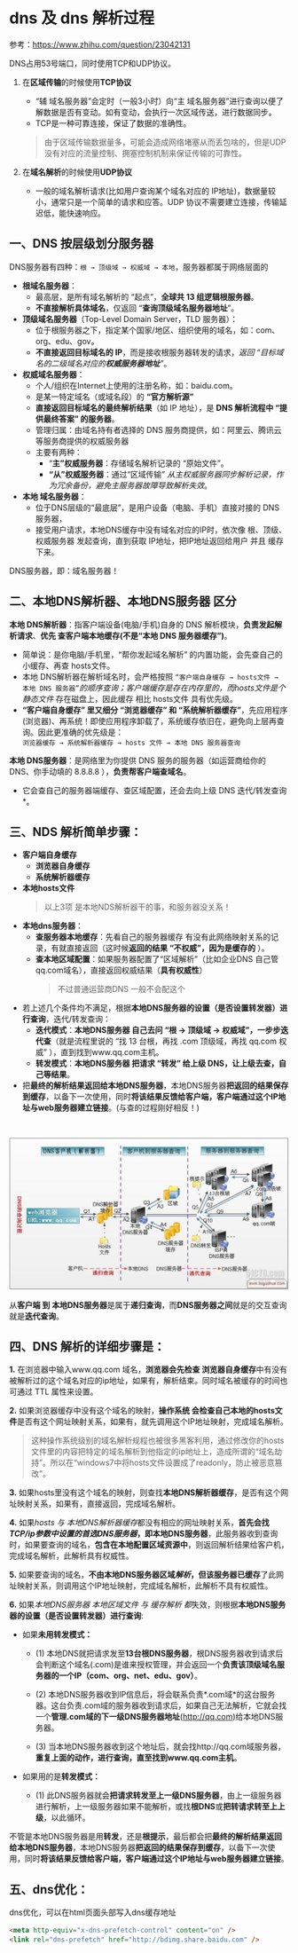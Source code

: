 # dns 及 dns 解析过程

参考：https://www.zhihu.com/question/23042131

DNS占用53号端口，同时使用TCP和UDP协议。​   
1. 在**区域传输**的时候使用**TCP协议**
    * “辅 域名服务器”会定时（一般3小时）向“主 域名服务器”进行查询以便了解数据是否有变动。如有变动，会执行一次区域传送，进行数据同步。
    * TCP是一种可靠连接，保证了数据的准确性。
    > 由于区域传输数据量多，可能会造成网络堵塞从而丢包啥的，但是UDP没有对应的流量控制、拥塞控制机制来保证传输的可靠性。

2. 在**域名解析**的时候使用**UDP协议**
    * 一般的域名解析请求(比如用户查询某个域名对应的 IP地址)，数据量较小，通常只是一个简单的请求和应答。UDP 协议不需要建立连接，传输延迟低，能快速响应。

## 一、DNS 按层级划分服务器
DNS服务器有四种：```根 → 顶级域 → 权威域 → 本地```，服务器都属于网络层面的
* **根域名服务器**：
    * 最高层，是所有域名解析的 “起点”，**全球共 13 组逻辑根服务器**。
    * **不直接解析具体域名**，仅返回 “**查询顶级域名服务器地址**”。
* **顶级域名服务器**（Top-Level Domain Server，TLD 服务器）：
    * 位于根服务器之下，指定某个国家/地区、组织使用的域名，如：com、org、edu、gov。
    * **不直接返回目标域名的 IP**，而是接收根服务器转发的请求，*返回 “目标域名的二级域名对应的**权威服务器地址**”*。
* **权威域名服务器**：
    * 个人/组织在Internet上使用的注册名称，如：baidu.com。
    * 是某一特定域名（或域名段）的 **“官方解析源”** 
    * **直接返回目标域名的最终解析结果**（如 IP 地址），是 **DNS 解析流程中 “提供最终答案” 的服务器**。
    * 管理归属：由域名持有者选择的 DNS 服务商提供，如：阿里云、腾讯云等服务商提供的权威服务器
    * 主要有两种：
        * “**主”权威服务器**：存储域名解析记录的 “原始文件”。
        * **“从”权威服务器**：通过“区域传输” *从主权威服务器同步解析记录，作为冗余备份，避免主服务器故障导致解析失效*。
* **本地 域名服务器**：
    * 位于DNS层级的“最底层”，是用户设备（电脑、手机）直接对接的 DNS 服务器，
    * 接受用户请求，本地DNS缓存中没有域名对应的IP时，依次像 根、顶级、权威服务器 发起查询，直到获取 IP地址，把IP地址返回给用户 并且 缓存下来。

DNS服务器，即：域名服务器！

## 二、本地DNS解析器、本地DNS服务器 区分
**本地 DNS解析器**：指客户端设备(电脑/手机)自身的 DNS 解析模块，**负责发起解析请求**、**优先 查客户端本地缓存(不是“本地 DNS 服务器缓存”)**。  
* 简单说：是你电脑/手机里，“帮你发起域名解析” 的内置功能，会先查自己的小缓存、再查 hosts文件。  
* 本地 DNS解析器在解析域名时，会严格按照 ```“客户端自身缓存 → hosts文件 → 本地 DNS 服务器”```*的顺序查询；客户端缓存是存在内存里的，而hosts文件是个静态文件* 存在磁盘上，因此缓存 相比 hosts文件 具有优先级。  
* **“客户端自身缓存” 里又细分 “浏览器缓存” 和 “系统解析器缓存”**，先应用程序(浏览器)、再系统！即使应用程序卸载了，系统缓存依旧在，避免向上层再查询。因此更准确的优先级是：<br/>```浏览器缓存 → 系统解析器缓存 → hosts 文件 → 本地 DNS 服务器查询```

**本地 DNS服务器**：是网络里为你提供 DNS 服务的服务器（如运营商给你的 DNS、你手动填的 8.8.8.8 ），**负责帮客户端查域名**。
* 它会查自己的服务器端缓存、查区域配置，还会去向上级 DNS 迭代/转发查询*。


## 三、NDS 解析简单步骤：
* **客户端自身缓存**
    * **浏览器自身缓存**
    * **系统解析器缓存**
* **本地hosts文件**   
    > 以上3项 是本地NDS解析器干的事，和服务器没关系！
* **本地dns服务器**：
    * **查服务器本地缓存**：先看自己的服务器缓存 有没有此网络映射关系的记录，有就直接返回（这时候**返回的结果 “不权威”，因为是缓存的** ）。
    * **查本地区域配置**：如果服务器配置了“区域解析”（比如企业DNS 自己管qq.com域名），直接返回权威结果（**具有权威性**）
        > 不过普通运营商DNS 一般不会配这个
* 若上述几个条件均不满足，根据**本地DNS服务器的设置（是否设置转发器）进行查询**，迭代/转发查询：
    * **迭代模式**：**本地DNS服务器 自己去问 “根 → 顶级域 → 权威域”，一步步迭代查**（就是流程里说的 “找 13 台根，再找 .com 顶级域，再找 qq.com 权威” ），直到找到www.qq.com主机。
    * **转发模式**：**本地DNS服务器 把请求 “转发” 给上级 DNS，让上级去查，自己等结果**。
* 把**最终的解析结果返回给本地DNS服务器**，本地DNS服务器**把返回的结果保存到缓存**，以备下一次使用，同时**将该结果反馈给客户端，客户端通过这个IP地址与web服务器建立链接**。(与查的过程刚好相反！)

<br/>


![dns解析过程](./icon/dns.jpeg)

从**客户端 到 本地DNS服务器**是属于**递归查询**，而**DNS服务器之间**就是的交互查询就是**迭代查询**。

<!-- 下面的步骤貌似 不太准，参考上面的即可！ -->
## 四、DNS 解析的详细步骤是：

**1.** 在浏览器中输入www.qq.com 域名，**浏览器会先检查 浏览器自身缓存**中有没有被解析过的这个域名对应的ip地址，如果有，解析结束。同时域名被缓存的时间也可通过 TTL 属性来设置。

**2.** 如果浏览器缓存中没有这个域名的映射，**操作系统 会检查自己本地的hosts文件**是否有这个网址映射关系，如果有，就先调用这个IP地址映射，完成域名解析。 
> 这种操作系统级别的域名解析规程也被很多黑客利用，通过修改你的hosts文件里的内容把特定的域名解析到他指定的ip地址上，造成所谓的“域名劫持”。所以在“windows7中将hosts文件设置成了readonly，防止被恶意篡改”。

**3.** 如果hosts里没有这个域名的映射，则查找**本地DNS解析器缓存**，是否有这个网址映射关系，如果有，直接返回，完成域名解析。 

**4.** 如果*hosts 与 本地DNS解析器缓存*都没有相应的网址映射关系，**首先会找*TCP/ip参数中设置的首选DNS服务器*，即本地DNS服务器**，此服务器收到查询时，如果要查询的域名，**包含在本地配置区域资源中**，则返回解析结果给客户机，完成域名解析，此解析具有权威性。 

**5.** 如果要查询的域名，**不由本地DNS服务器区域*解析*，但该服务器已缓存**了此网址映射关系，则调用这个IP地址映射，完成域名解析，此解析不具有权威性。 

**6.** 如果*本地DNS服务器 本地区域文件 与 缓存解析 都*失效，则根据**本地DNS服务器的设置（是否设置转发器）进行查询**:

* 如果**未用转发模式：**

    * (1) 本地DNS就把请求发至**13台根DNS服务器**，根DNS服务器收到请求后会判断这个域名(.com)是谁来授权管理，并会返回一个**负责该顶级域名服务器的一个IP（com、org、net、edu、gov）**。

    * (2) 本地DNS服务器收到IP信息后，将会联系负责*.com域*的这台服务器。这台负责.com域的服务器收到请求后，如果自己无法解析，它就会找一个**管理.com域的下一级DNS服务器地址**(http://qq.com)给本地DNS服务器。
    
    * (3) 当本地DNS服务器收到这个地址后，就会找http://qq.com域服务器，**重复上面的动作，进行查询，直至找到www.qq.com主机**。 

* 如果用的是**转发模式：**

    * (1) 此DNS服务器就会**把请求转发至上一级DNS服务器**，由上一级服务器进行解析，上一级服务器如果不能解析，或找**根DNS**或**把转请求转至上上级**，以此循环。


不管是本地DNS服务器是用**转发**，还是**根提示**，最后都会把**最终的解析结果返回给本地DNS服务器**，本地DNS服务器**把返回的结果保存到缓存**，以备下一次使用，同时**将该结果反馈给客户端，客户端通过这个IP地址与web服务器建立链接**。

## 五、dns优化：
dns优化，可以在html页面头部写入dns缓存地址

```html
<meta http-equiv="x-dns-prefetch-control" content="on" />
<link rel="dns-prefetch" href="http://bdimg.share.baidu.com" />
```

